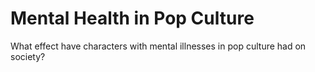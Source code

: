# Mental Health in Pop Culture

What effect have characters with mental illnesses in pop culture had on society?
